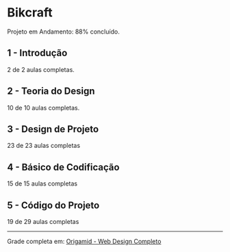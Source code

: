 # Bikcraft

Projeto em Andamento:
88% concluído.

## 1 - Introdução

2 de 2 aulas completas.

## 2 - Teoria do Design

10 de 10 aulas completas.

## 3 - Design de Projeto

23 de 23 aulas completas

## 4 - Básico de Codificação

15 de 15 aulas completas

## 5 - Código do Projeto

19 de 29 aulas completas

______________________________________________

Grade completa em: [Origamid - Web Design Completo](https://www.origamid.com/grade-curso/web-design-completo/)